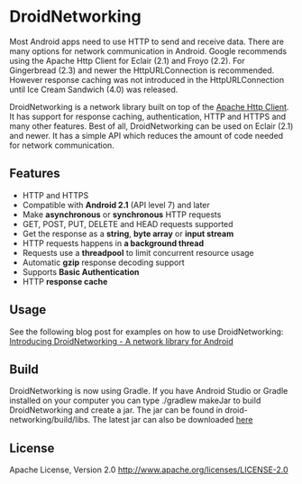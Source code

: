 DroidNetworking
===============

Most Android apps need to use HTTP to send and receive data. There are many options for network communication in Android. Google recommends using the Apache Http Client for Eclair (2.1) and Froyo (2.2). For Gingerbread (2.3) and newer the HttpURLConnection is recommended. However response caching was not introduced in the HttpURLConnection until Ice Cream Sandwich (4.0) was released. 

DroidNetworking is a network library built on top of the [Apache Http Client](http://developer.android.com/reference/org/apache/http/client/HttpClient.html). It has support for response caching, authentication, HTTP and HTTPS and many other features. Best of all, DroidNetworking can be used on Eclair (2.1) and newer. It has a simple API which reduces the amount of code needed for network communication.

Features
--------
- HTTP and HTTPS
- Compatible with **Android 2.1**  (API level 7) and later
- Make **asynchronous** or **synchronous** HTTP requests
- GET, POST, PUT, DELETE and HEAD requests supported
- Get the response as a **string**, **byte array** or **input stream**
- HTTP requests happens in **a background thread**
- Requests use a **threadpool** to limit concurrent resource usage
- Automatic **gzip** response decoding support
- Supports **Basic Authentication**
- HTTP **response cache**

Usage
--------
See the following blog post for examples on how to use DroidNetworking: [Introducing DroidNetworking - A network library for Android](http://www.martindahl.se/2012/11/introducing-droidnetworking-network.html)

Build
--------
DroidNetworking is now using Gradle. If you have Android Studio or Gradle installed on your computer you can type ./gradlew makeJar to build DroidNetworking and create a jar. The jar can be found in droid-networking/build/libs. The latest jar can also be downloaded [here](https://s3.amazonaws.com/droid-networking/droid-networking-20140227.jar)

License
--------
Apache License, Version 2.0
http://www.apache.org/licenses/LICENSE-2.0